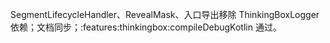 SegmentLifecycleHandler、RevealMask、入口导出移除 ThinkingBoxLogger 依赖；文档同步；:features:thinkingbox:compileDebugKotlin 通过。